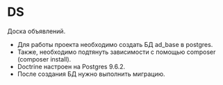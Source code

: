 # DS
Доска объявлений.
+ Для работы проекта необходимо создать БД ad_base в postgres.
+ Также, необходимо подтянуть зависимости с помощью composer (composer install).
+ Doctrine настроен на Postgres 9.6.2.
+ После создания БД нужно выполнить миграцию.



